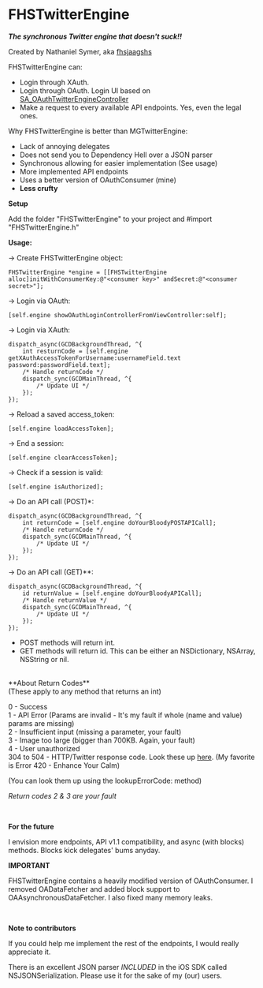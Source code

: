 FHSTwitterEngine
================


***The synchronous Twitter engine that doesn't suck!!***

Created by Nathaniel Symer, aka [fhsjaagshs](mailto:fhsjaagshs@fhsjaagshs.com)


FHSTwitterEngine can:

- Login through XAuth.
- Login through OAuth. Login UI based on [SA_OAuthTwitterEngineController](https://github.com/bengottlieb/Twitter-OAuth-iPhone)
- Make a request to every available API endpoints. Yes, even the legal ones.


Why FHSTwitterEngine is better than MGTwitterEngine:

- Lack of annoying delegates
- Does not send you to Dependency Hell over a JSON parser
- Synchronous allowing for easier implementation (See usage)
- More implemented API endpoints
- Uses a better version of OAuthConsumer (mine)
- **Less crufty**



**Setup**

Add the folder "FHSTwitterEngine" to your project and #import "FHSTwitterEngine.h"

**Usage:**

-> Create FHSTwitterEngine object:

    FHSTwitterEngine *engine = [[FHSTwitterEngine alloc]initWithConsumerKey:@"<consumer key>" andSecret:@"<consumer secret>"];
    
-> Login via OAuth:
    
    [self.engine showOAuthLoginControllerFromViewController:self];
    
-> Login via XAuth:
    
    dispatch_async(GCDBackgroundThread, ^{
        int resturnCode = [self.engine getXAuthAccessTokenForUsername:usernameField.text password:passwordField.text];
        /* Handle returnCode */
        dispatch_sync(GCDMainThread, ^{
        	/* Update UI */
        });
    });
    
-> Reload a saved access_token:

    [self.engine loadAccessToken];

-> End a session:

    [self.engine clearAccessToken];

-> Check if a session is valid:

    [self.engine isAuthorized];
    
-> Do an API call (POST)\*:

    dispatch_async(GCDBackgroundThread, ^{
    	int returnCode = [self.engine doYourBloodyPOSTAPICall];
    	/* Handle returnCode */
    	dispatch_sync(GCDMainThread, ^{
        	/* Update UI */
        });
    });

-> Do an API call (GET)\*\*:

    dispatch_async(GCDBackgroundThread, ^{
    	id returnValue = [self.engine doYourBloodyAPICall];
    	/* Handle returnValue */
    	dispatch_sync(GCDMainThread, ^{
        	/* Update UI */
        });
    });


- POST methods will return int.<br />
- GET methods will return id. This can be either an NSDictionary, NSArray, NSString or nil.

<br />
**About Return Codes**<br />
(These apply to any method that returns an int)<br />

0 - Success <br />
1 - API Error (Params are invalid - It's my fault if whole (name and value) params are missing) <br />
2 - Insufficient input (missing a parameter, your fault)<br />
3 - Image too large (bigger than 700KB. Again, your fault)<br />
4 - User unauthorized <br />
304 to 504 - HTTP/Twitter response code. Look these up [here](https://dev.twitter.com/docs/error-codes-responses). (My favorite is Error 420 - Enhance Your Calm)

(You can look them up using the lookupErrorCode: method)

*Return codes 2 & 3 are your fault*

<br />

**For the future**

I envision more endpoints, API v1.1 compatibility, and async (with blocks) methods. Blocks kick delegates' bums anyday.

**IMPORTANT**

FHSTwitterEngine contains a heavily modified version of OAuthConsumer. I removed OADataFetcher and added block support to OAAsynchronousDataFetcher. I also fixed many memory leaks.

<br />

**Note to contributors**

If you could help me implement the rest of the endpoints, I would really appreciate it. 

There is an excellent JSON parser *INCLUDED* in the iOS SDK called NSJSONSerialization. Please use it for the sake of my (our) users.


